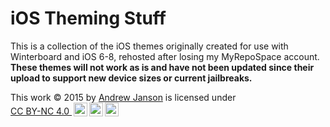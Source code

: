# iOS Theming Stuff

This is a collection of the iOS themes originally created for use with Winterboard and iOS 6-8, rehosted after losing my MyRepoSpace account. **These themes will not work as is and have not been updated since their upload to support new device sizes or current jailbreaks.**

<p xmlns:cc="http://creativecommons.org/ns#" >This work © 2015 by <a rel="cc:attributionURL dct:creator" property="cc:attributionName" href="https://github.com/lushm0nstera">Andrew Janson</a> is licensed under <a href="http://creativecommons.org/licenses/by-nc/4.0/?ref=chooser-v1" target="_blank" rel="license noopener noreferrer" style="display:inline-block;">CC BY-NC 4.0
  <img style="height:22px!important;margin-left:3px;vertical-align:text-bottom;" src="https://mirrors.creativecommons.org/presskit/icons/cc.svg?ref=chooser-v1"><img style="height:22px!important;margin-left:3px;vertical-align:text-bottom;" src="https://mirrors.creativecommons.org/presskit/icons/by.svg?ref=chooser-v1"><img style="height:22px!important;margin-left:3px;vertical-align:text-bottom;" src="https://mirrors.creativecommons.org/presskit/icons/nc.svg?ref=chooser-v1"></a></p> 




